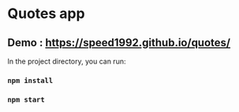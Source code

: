 # Quotes app

## Demo : https://speed1992.github.io/quotes/

In the project directory, you can run:

### `npm install`
### `npm start`

